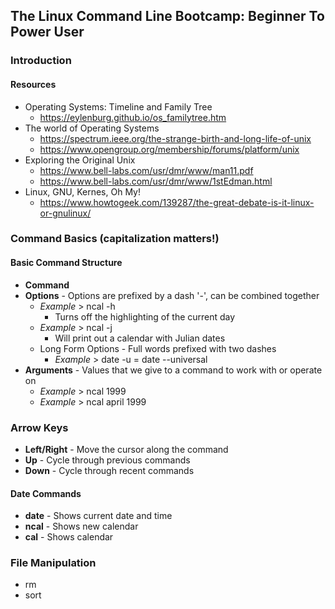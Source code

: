 ## The Linux Command Line Bootcamp: Beginner To Power User
### Introduction
#### Resources
- Operating Systems: Timeline and Family Tree 
	- https://eylenburg.github.io/os_familytree.htm
- The world of Operating Systems
	- https://spectrum.ieee.org/the-strange-birth-and-long-life-of-unix
	- https://www.opengroup.org/membership/forums/platform/unix
- Exploring the Original Unix
	- https://www.bell-labs.com/usr/dmr/www/man11.pdf
	- https://www.bell-labs.com/usr/dmr/www/1stEdman.html
- Linux, GNU, Kernes, Oh My!
	- https://www.howtogeek.com/139287/the-great-debate-is-it-linux-or-gnulinux/

### Command Basics (capitalization matters!)
#### Basic Command Structure
- **Command**
- **Options** - Options are prefixed by a dash '-', can be combined together
	- *Example* >  ncal -h
		- Turns off the highlighting of the current day
	- *Example* > ncal -j
		- Will print out a calendar with Julian dates
	- Long Form Options - Full words prefixed with two dashes
		- *Example* > date -u = date --universal
- **Arguments** - Values that we give to a command to work with or operate on
	- *Example* > ncal 1999
	- *Example* > ncal april 1999

### Arrow Keys
- **Left/Right** - Move the cursor along the command
- **Up** - Cycle through previous commands
- **Down** - Cycle through recent commands

#### Date Commands
- **date** - Shows current date and time
- **ncal** - Shows  new calendar
- **cal** - Shows calendar

### File Manipulation
- rm
- sort